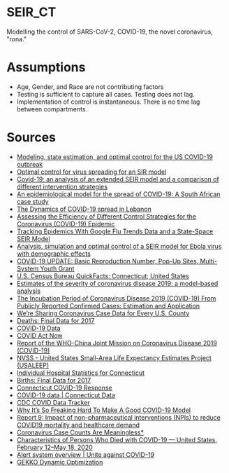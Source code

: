 # SEIR_CT

Modelling the control of SARS-CoV-2, COVID-19, the novel coronavirus, "rona."

# Assumptions
* Age, Gender, and Race are not contributing factors
* Testing is sufficient to capture all cases. Testing does not lag.
* Implementation of control is instantaneous. There is no time lag between compartments.

# Sources

* [Modeling, state estimation, and optimal control for the US COVID-19 outbreak](http://arxiv.org/abs/2004.06291)
* [Optimal control for virus spreading for an SIR model](http://arxiv.org/abs/1612.08302)
* [Covid-19: an analysis of an extended SEIR model and a comparison of different intervention strategies](http://arxiv.org/abs/2005.11511)
* [An epidemiological model for the spread of COVID-19: A South African case study](http://arxiv.org/abs/2005.08012)
* [The Dynamics of COVID-19 spread in Lebanon](http://arxiv.org/abs/2005.07251)
* [Assessing the Efficiency of Different Control Strategies for the Coronavirus (COVID-19) Epidemic](http://arxiv.org/abs/2004.03539)
* [Tracking Epidemics With Google Flu Trends Data and a State-Space SEIR Model](https://www.tandfonline.com/doi/full/10.1080/01621459.2012.713876)
* [Analysis, simulation and optimal control of a SEIR model for Ebola virus with demographic effects](http://arxiv.org/abs/1705.01079)
* [COVID-19 UPDATE: Basic Reproduction Number, Pop-Up Sites, Multi-System Youth Grant](https://coronavirus.ohio.gov/wps/portal/gov/covid-19/resources/news-releases-news-you-can-use/basic-reproduction-number-pop-up-sites)
* [U.S. Census Bureau QuickFacts: Connecticut; United States](https://www.census.gov/quickfacts/fact/table/CT,US/PST045219)
* [Estimates of the severity of coronavirus disease 2019: a model-based analysis](https://linkinghub.elsevier.com/retrieve/pii/S1473309920302437)
* [The Incubation Period of Coronavirus Disease 2019 (COVID-19) From Publicly Reported Confirmed Cases: Estimation and Application](https://www.acpjournals.org/doi/10.7326/M20-0504)
* [We’re Sharing Coronavirus Case Data for Every U.S. County](https://www.nytimes.com/article/coronavirus-county-data-us.html)
* [Deaths: Final Data for 2017]()
* [COVID-19 Data](https://github.com/CSSEGISandData/COVID-19)
* [COVID Act Now](https://covidactnow.org/us/ct/?s=716119)
* [Report of the WHO-China Joint Mission on Coronavirus Disease 2019 (COVID-19)](https://www.who.int/publications/i/item/report-of-the-who-china-joint-mission-on-coronavirus-disease-2019-(covid-19))
* [NVSS - United States Small-Area Life Expectancy Estimates Project (USALEEP)](https://www.cdc.gov/nchs/nvss/usaleep/usaleep.html)
* [Individual Hospital Statistics for Connecticut](https://www.ahd.com/states/hospital_CT.html)
* [Births: Final Data for 2017](https://www.cdc.gov/nchs/data/nvsr/nvsr67/nvsr67_08-508.pdf)
* [Connecticut COVID-19 Response](https://portal.ct.gov/Coronavirus)
* [COVID-19 data | Connecticut Data](https://data.ct.gov/stories/s/COVID-19-data/wa3g-tfvc/)
* [CDC COVID Data Tracker](https://www.cdc.gov/covid-data-tracker/index.html)
* [Why It’s So Freaking Hard To Make A Good COVID-19 Model](https://fivethirtyeight.com/features/why-its-so-freaking-hard-to-make-a-good-covid-19-model/)
* [Report 9: Impact of non-pharmaceutical interventions (NPIs) to reduce COVID19 mortality and healthcare demand](http://spiral.imperial.ac.uk/handle/10044/1/77482)
* [Coronavirus Case Counts Are Meaningless*](https://fivethirtyeight.com/features/coronavirus-case-counts-are-meaningless/)
* [Characteristics of Persons Who Died with COVID-19 — United States, February 12–May 18, 2020](http://www.cdc.gov/mmwr/volumes/69/wr/mm6928e1.htm?s_cid=mm6928e1_w)
* [Alert system overview | Unite against COVID-19](https://covid19.govt.nz/covid-19/restrictions/alert-system-overview)
* [GEKKO Dynamic Optimization](https://machinelearning.byu.edu/)
